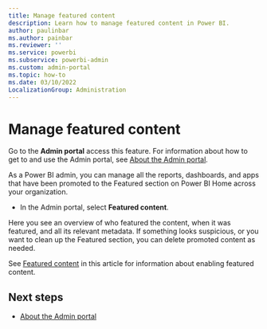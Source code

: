 ```yaml
---
title: Manage featured content
description: Learn how to manage featured content in Power BI.
author: paulinbar
ms.author: painbar
ms.reviewer: ''
ms.service: powerbi
ms.subservice: powerbi-admin
ms.custom: admin-portal
ms.topic: how-to
ms.date: 03/10/2022
LocalizationGroup: Administration
---
```


# Manage featured content

Go to the **Admin portal** access this feature. For information about how to get to and use the Admin portal, see [About the Admin portal](service-admin-portal.md).

As a Power BI admin, you can manage all the reports, dashboards, and apps that have been promoted to the Featured section on Power BI Home across your organization.

- In the Admin portal, select **Featured content**.

Here you see an overview of who featured the content, when it was featured, and all its relevant metadata. If something looks suspicious, or you want to clean up the Featured section, you can delete promoted content as needed.

See [Featured content](service-admin-portal-export-sharing.md#featured-content) in this article for information about enabling featured content.

## Next steps

* [About the Admin portal](service-admin-portal.md)
